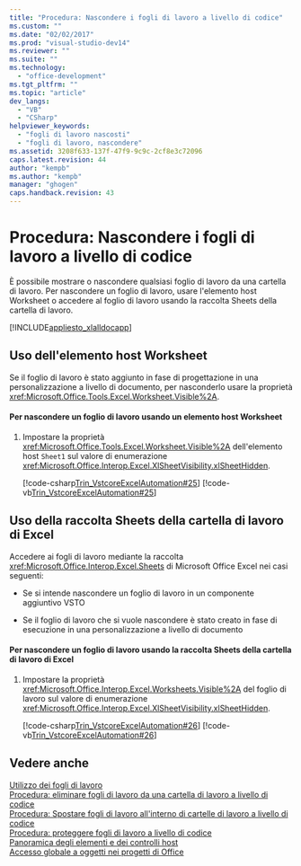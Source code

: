 ```yaml
---
title: "Procedura: Nascondere i fogli di lavoro a livello di codice"
ms.custom: ""
ms.date: "02/02/2017"
ms.prod: "visual-studio-dev14"
ms.reviewer: ""
ms.suite: ""
ms.technology: 
  - "office-development"
ms.tgt_pltfrm: ""
ms.topic: "article"
dev_langs: 
  - "VB"
  - "CSharp"
helpviewer_keywords: 
  - "fogli di lavoro nascosti"
  - "fogli di lavoro, nascondere"
ms.assetid: 3208f633-137f-47f9-9c9c-2cf8e3c72096
caps.latest.revision: 44
author: "kempb"
ms.author: "kempb"
manager: "ghogen"
caps.handback.revision: 43
---
```

# Procedura: Nascondere i fogli di lavoro a livello di codice
  È possibile mostrare o nascondere qualsiasi foglio di lavoro da una cartella di lavoro. Per nascondere un foglio di lavoro, usare l'elemento host Worksheet o accedere al foglio di lavoro usando la raccolta Sheets della cartella di lavoro.  
  
 [!INCLUDE[appliesto_xlalldocapp](../vsto/includes/appliesto-xlalldocapp-md.md)]  
  
## Uso dell'elemento host Worksheet  
 Se il foglio di lavoro è stato aggiunto in fase di progettazione in una personalizzazione a livello di documento, per nasconderlo usare la proprietà <xref:Microsoft.Office.Tools.Excel.Worksheet.Visible%2A>.  
  
#### Per nascondere un foglio di lavoro usando un elemento host Worksheet  
  
1.  Impostare la proprietà <xref:Microsoft.Office.Tools.Excel.Worksheet.Visible%2A> dell'elemento host `Sheet1` sul valore di enumerazione <xref:Microsoft.Office.Interop.Excel.XlSheetVisibility.xlSheetHidden>.  
  
     [!code-csharp[Trin_VstcoreExcelAutomation#25](../snippets/csharp/VS_Snippets_OfficeSP/Trin_VstcoreExcelAutomation/CS/Sheet1.cs#25)]
     [!code-vb[Trin_VstcoreExcelAutomation#25](../snippets/visualbasic/VS_Snippets_OfficeSP/Trin_VstcoreExcelAutomation/VB/Sheet1.vb#25)]  
  
## Uso della raccolta Sheets della cartella di lavoro di Excel  
 Accedere ai fogli di lavoro mediante la raccolta <xref:Microsoft.Office.Interop.Excel.Sheets> di Microsoft Office Excel nei casi seguenti:  
  
-   Se si intende nascondere un foglio di lavoro in un componente aggiuntivo VSTO  
  
-   Se il foglio di lavoro che si vuole nascondere è stato creato in fase di esecuzione in una personalizzazione a livello di documento  
  
#### Per nascondere un foglio di lavoro usando la raccolta Sheets della cartella di lavoro di Excel  
  
1.  Impostare la proprietà <xref:Microsoft.Office.Interop.Excel.Worksheets.Visible%2A> del foglio di lavoro sul valore di enumerazione <xref:Microsoft.Office.Interop.Excel.XlSheetVisibility.xlSheetHidden>.  
  
     [!code-csharp[Trin_VstcoreExcelAutomation#26](../snippets/csharp/VS_Snippets_OfficeSP/Trin_VstcoreExcelAutomation/CS/Sheet1.cs#26)]
     [!code-vb[Trin_VstcoreExcelAutomation#26](../snippets/visualbasic/VS_Snippets_OfficeSP/Trin_VstcoreExcelAutomation/VB/Sheet1.vb#26)]  
  
## Vedere anche  
 [Utilizzo dei fogli di lavoro](../vsto/working-with-worksheets.md)   
 [Procedura: eliminare fogli di lavoro da una cartella di lavoro a livello di codice](../vsto/how-to-programmatically-delete-worksheets-from-workbooks.md)   
 [Procedura: Spostare fogli di lavoro all'interno di cartelle di lavoro a livello di codice](../vsto/how-to-programmatically-move-worksheets-within-workbooks.md)   
 [Procedura: proteggere fogli di lavoro a livello di codice](../vsto/how-to-programmatically-protect-worksheets.md)   
 [Panoramica degli elementi e dei controlli host](../vsto/host-items-and-host-controls-overview.md)   
 [Accesso globale a oggetti nei progetti di Office](../vsto/global-access-to-objects-in-office-projects.md)  
  
  